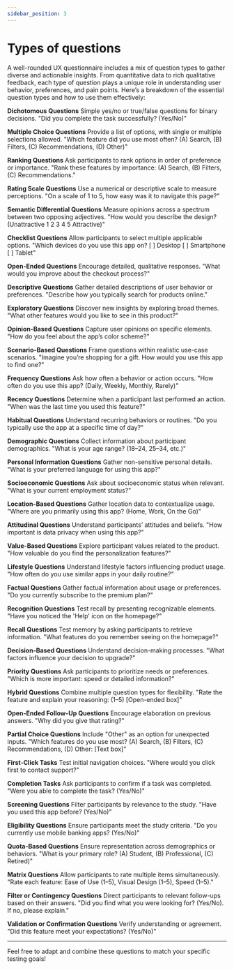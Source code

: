 ```yaml
---
sidebar_position: 3
---
```


# Types of questions

A well-rounded UX questionnaire includes a mix of question types to gather diverse and actionable insights. From quantitative data to rich qualitative feedback, each type of question plays a unique role in understanding user behavior, preferences, and pain points. Here’s a breakdown of the essential question types and how to use them effectively:

**Dichotomous Questions**
Simple yes/no or true/false questions for binary decisions.
"Did you complete the task successfully? (Yes/No)"

**Multiple Choice Questions**
Provide a list of options, with single or multiple selections allowed.
"Which feature did you use most often? (A) Search, (B) Filters, (C) Recommendations, (D) Other)"

**Ranking Questions**
Ask participants to rank options in order of preference or importance.
"Rank these features by importance: (A) Search, (B) Filters, (C) Recommendations."

**Rating Scale Questions**
Use a numerical or descriptive scale to measure perceptions.
"On a scale of 1 to 5, how easy was it to navigate this page?"

**Semantic Differential Questions**
Measure opinions across a spectrum between two opposing adjectives.
"How would you describe the design? (Unattractive 1 2 3 4 5 Attractive)"

**Checklist Questions**
Allow participants to select multiple applicable options.
"Which devices do you use this app on? [ ] Desktop [ ] Smartphone [ ] Tablet"

**Open-Ended Questions**
Encourage detailed, qualitative responses.
"What would you improve about the checkout process?"

**Descriptive Questions**
Gather detailed descriptions of user behavior or preferences.
"Describe how you typically search for products online."

**Exploratory Questions**
Discover new insights by exploring broad themes.
"What other features would you like to see in this product?"

**Opinion-Based Questions**
Capture user opinions on specific elements.
"How do you feel about the app’s color scheme?"

**Scenario-Based Questions**
Frame questions within realistic use-case scenarios.
"Imagine you’re shopping for a gift. How would you use this app to find one?"

**Frequency Questions**
Ask how often a behavior or action occurs.
"How often do you use this app? (Daily, Weekly, Monthly, Rarely)"

**Recency Questions**
Determine when a participant last performed an action.
"When was the last time you used this feature?"

**Habitual Questions**
Understand recurring behaviors or routines.
"Do you typically use the app at a specific time of day?"

**Demographic Questions**
Collect information about participant demographics.
"What is your age range? (18–24, 25–34, etc.)"

**Personal Information Questions**
Gather non-sensitive personal details.
"What is your preferred language for using this app?"

**Socioeconomic Questions**
Ask about socioeconomic status when relevant.
"What is your current employment status?"

**Location-Based Questions**
Gather location data to contextualize usage.
"Where are you primarily using this app? (Home, Work, On the Go)"

**Attitudinal Questions**
Understand participants’ attitudes and beliefs.
"How important is data privacy when using this app?"

**Value-Based Questions**
Explore participant values related to the product.
"How valuable do you find the personalization features?"

**Lifestyle Questions**
Understand lifestyle factors influencing product usage.
"How often do you use similar apps in your daily routine?"

**Factual Questions**
Gather factual information about usage or preferences.
"Do you currently subscribe to the premium plan?"

**Recognition Questions**
Test recall by presenting recognizable elements.
"Have you noticed the 'Help' icon on the homepage?"

**Recall Questions**
Test memory by asking participants to retrieve information.
"What features do you remember seeing on the homepage?"

**Decision-Based Questions**
Understand decision-making processes.
"What factors influence your decision to upgrade?"

**Priority Questions**
Ask participants to prioritize needs or preferences.
"Which is more important: speed or detailed information?"

**Hybrid Questions**
Combine multiple question types for flexibility.
"Rate the feature and explain your reasoning: (1–5) [Open-ended box]"

**Open-Ended Follow-Up Questions**
Encourage elaboration on previous answers.
"Why did you give that rating?"

**Partial Choice Questions**
Include "Other" as an option for unexpected inputs.
"Which features do you use most? (A) Search, (B) Filters, (C) Recommendations, (D) Other: [Text box]"

**First-Click Tasks**
Test initial navigation choices.
"Where would you click first to contact support?"

**Completion Tasks**
Ask participants to confirm if a task was completed.
"Were you able to complete the task? (Yes/No)"

**Screening Questions**
Filter participants by relevance to the study.
"Have you used this app before? (Yes/No)"

**Eligibility Questions**
Ensure participants meet the study criteria.
"Do you currently use mobile banking apps? (Yes/No)"

**Quota-Based Questions**
Ensure representation across demographics or behaviors.
"What is your primary role? (A) Student, (B) Professional, (C) Retired)"

**Matrix Questions**
Allow participants to rate multiple items simultaneously.
"Rate each feature: Ease of Use (1–5), Visual Design (1–5), Speed (1–5)."

**Filter or Contingency Questions**
Direct participants to relevant follow-ups based on their answers.
"Did you find what you were looking for? (Yes/No). If no, please explain."

**Validation or Confirmation Questions**
Verify understanding or agreement.
"Did this feature meet your expectations? (Yes/No)"

---
Feel free to adapt and combine these questions to match your specific testing goals!